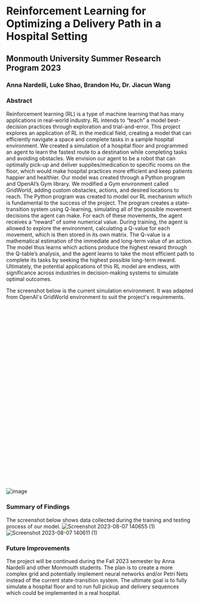 # Reinforcement Learning for Optimizing a Delivery Path in a Hospital Setting
## Monmouth University Summer Research Program 2023
### Anna Nardelli, Luke Shao, Brandon Hu, Dr. Jiacun Wang

### Abstract
Reinforcement learning (RL) is a type of machine learning that has many applications in real-world industry. RL intends to “teach” a model best-decision practices through exploration and trial-and-error. This project explores an application of RL in the medical field, creating a model that can efficiently navigate a space and complete tasks in a sample hospital environment. We created a simulation of a hospital floor and programmed an agent to learn the fastest route to a destination while completing tasks and avoiding obstacles. We envision our agent to be a robot that can optimally pick-up and deliver supplies/medication to specific rooms on the floor, which would make hospital practices more efficient and keep patients happier and healthier. Our model was created through a Python program and OpenAI’s Gym library. We modified a Gym environment called GridWorld, adding custom obstacles, actions, and desired locations to reach. The Python program was created to model our RL mechanism which is fundamental to the success of the project. The program creates a state-transition system using Q-learning, simulating all of the possible movement decisions the agent can make. For each of these movements, the agent receives a “reward” of some numerical value. During training, the agent is allowed to explore the environment, calculating a Q-value for each movement, which is then stored in its own matrix. The Q-value is a mathematical estimation of the immediate and long-term value of an action. The model thus learns which actions produce the highest reward through the Q-table’s analysis, and the agent learns to take the most efficient path to complete its tasks by seeking the highest possible long-term reward. Ultimately, the potential applications of this RL model are endless, with significance across industries in decision-making systems to simulate optimal outcomes.

The screenshot below is the current simulation environment. It was adapted from OpenAI's GridWorld environment to suit the project's requirements.
<svg xmlns="http://www.w3.org/2000/svg" viewBox="0 0 510.82 510.32"/>![image](https://github.com/annanardelli/srp2023/assets/60702479/2b016d4d-b566-4bba-bad6-8baac71f2d61)


### Summary of Findings
The screenshot below shows data collected during the training and testing process of our model.
![Screenshot 2023-08-07 140655 (1)](https://github.com/annanardelli/srp2023/assets/60702479/bef82a07-3f28-4750-8a71-7efdf129174d)
![Screenshot 2023-08-07 140611 (1)](https://github.com/annanardelli/srp2023/assets/60702479/54e6c965-2952-43fd-b982-27ac0093758f)


### Future Improvements
The project will be continued during the Fall 2023 semester by Anna Nardelli and other Monmouth students. The plan is to create a more complex grid and potentially implement neural networks and/or Petri Nets instead of the current state-transition system. The ultimate goal is to fully simulate a hospital floor and to run full pickup and delivery sequences which could be implemented in a real hospital.

